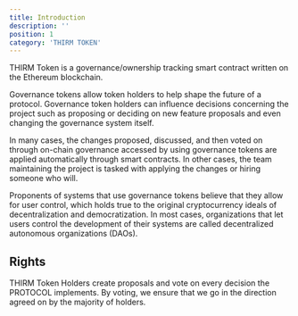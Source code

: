 ```yaml
---
title: Introduction
description: ''
position: 1
category: 'THIRM TOKEN'
---
```


THIRM Token is a governance/ownership tracking smart contract written on the Ethereum blockchain.

Governance tokens allow token holders to help shape the future of a protocol. Governance token holders can influence decisions concerning the project such as proposing or deciding on new feature proposals and even changing the governance system itself.

In many cases, the changes proposed, discussed, and then voted on through on-chain governance accessed by using governance tokens are applied automatically through smart contracts. In other cases, the team maintaining the project is tasked with applying the changes or hiring someone who will.

Proponents of systems that use governance tokens believe that they allow for user control, which holds true to the original cryptocurrency ideals of decentralization and democratization. In most cases, organizations that let users control the development of their systems are called decentralized autonomous organizations (DAOs).

## Rights

THIRM Token Holders create proposals and vote on every decision the PROTOCOL implements. By voting, we ensure that we go in the direction agreed on by the majority of holders.
